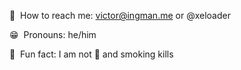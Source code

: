 :email: &nbsp;How to reach me: victor@ingman.me or @xeloader

:grin: &nbsp;Pronouns: he/him

:rocket: &nbsp;Fun fact: I am not :egg: and smoking kills

<!--
**xeloader/xeloader** is a ✨ _special_ ✨ repository because its `README.md` (this file) appears on your GitHub profile.

Here are some ideas to get you started:

- 🔭 I’m currently working on ...
- 🌱 I’m currently learning ...
- 👯 I’m looking to collaborate on ...
- 🤔 I’m looking for help with ...
- 💬 Ask me about ...
- 📫 How to reach me: ...


-->
